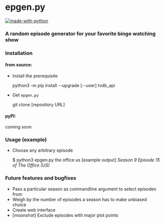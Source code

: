 # epgen.py

[![made-with-python](http://ForTheBadge.com/images/badges/made-with-python.svg)](https://www.python.org/)

### A random episode generator for your favorite binge watching show

### Installation

#### from source:
- Install the prerequisite


    python3 -m pip install --upgrade [--user] tvdb_api

- Get `epgen.py`


    git clone [repository URL]


#### pyPI:
coming soon

### Usage (example)
- Choose any arbitrary episode


    $ python3 epgen.py the office us
[example output] _Season 9 Episode 15 of The Office (US)_

### Future features and bugfixes
- Pass a particular season as commandline argument to select episodes from
- Weigh by the number of episodes a season has to make unbiased choice
- Create web interface
- [moonshot] Exclude episodes with major plot points
